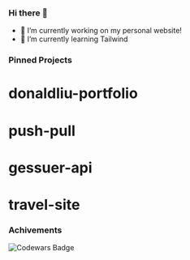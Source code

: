 ### Hi there 👋

- 🔭 I’m currently working on my personal website!
- 🌱 I’m currently learning Tailwind

### Pinned Projects
  # donaldliu-portfolio

# push-pull
# gessuer-api
# travel-site

### Achivements
![Codewars Badge](https://www.codewars.com/users/donaldliu1/badges/large)
